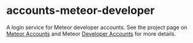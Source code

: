 # accounts-meteor-developer

A login service for Meteor developer accounts. See the project page on
[Meteor Accounts](https://www.meteor.com/accounts) and Meteor [Developer
Accounts](https://www.meteor.com/services/developer-accounts) for more
details.
